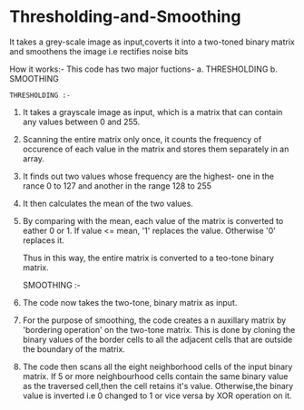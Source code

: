 Thresholding-and-Smoothing
==========================

It takes a grey-scale image as input,coverts it into a two-toned binary matrix and smoothens the image i.e rectifies noise bits

 How it works:- This code has two major fuctions-
                a. THRESHOLDING
                b. SMOOTHING
   
    
    THRESHOLDING :-
 
 1) It takes a grayscale image as input, which is a matrix that can contain any values between 0 and 255.
 
 2) Scanning the entire matrix only once, it counts the frequency of occurence of each value in the matrix and stores them      separately in an array.
  
 3) It finds out two values whose frequency are the highest- one in the rance 0 to 127 and another in the range 128 to 255
    
 4) It then calculates the mean of the two values.
 
 5) By comparing with the mean, each value of the matrix is converted to eather 0 or 1. If value <= mean, '1' replaces the      value. Otherwise '0' replaces it.
     
    Thus in this way, the entire matrix is converted to a teo-tone binary matrix.
    
    
    SMOOTHING :-
    
 1) The code now takes the two-tone, binary matrix as input.
 
 2) For the purpose of smoothing, the code creates a n auxillary matrix by 'bordering operation' on the two-tone matrix.        This is done by cloning the binary values of the border cells to all the adjacent cells that are outside the boundary of     the matrix.
    
 3) The code then scans all the eight neighborhood cells of the input binary matrix.
    If 5 or more neighbourhood cells contain the same binary value as the traversed cell,then the cell retains it's value.
    Otherwise,the binary value is inverted i.e 0 changed to 1 or vice versa by XOR operation on it.
    
